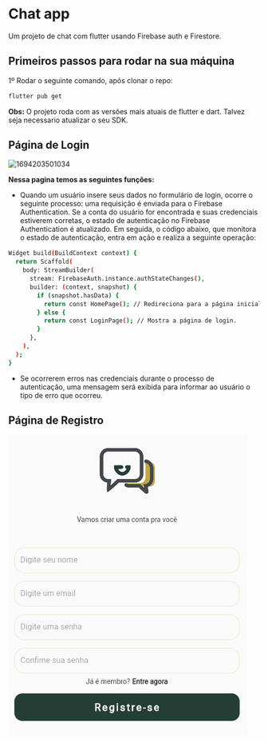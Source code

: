 # Chat app

Um projeto de chat com flutter usando Firebase auth e Firestore.

## Primeiros passos para rodar na sua máquina

1º Rodar o seguinte comando, após clonar o repo:

```sh
flutter pub get
```

**Obs:** O projeto roda com as versões mais atuais de flutter e dart. Talvez seja necessario atualizar o seu SDK.

## Página de Login

![1694203501034](image/README/1694203501034.png)

**Nessa pagina temos as seguintes funções:**

- Quando um usuário insere seus dados no formulário de login, ocorre o seguinte processo: uma requisição é enviada para o Firebase Authentication. Se a conta do usuário for encontrada e suas credenciais estiverem corretas, o estado de autenticação no Firebase Authentication é atualizado. Em seguida, o código abaixo, que monitora o estado de autenticação, entra em ação e realiza a seguinte operação:

```sh
Widget build(BuildContext context) {
  return Scaffold(
    body: StreamBuilder(
      stream: FirebaseAuth.instance.authStateChanges(),
      builder: (context, snapshot) {
        if (snapshot.hasData) {
          return const HomePage(); // Redireciona para a página inicial.
        } else {
          return const LoginPage(); // Mostra a página de login.
        }
      },
    ),
  );
}

```

- Se ocorrerem erros nas credenciais durante o processo de autenticação, uma mensagem será exibida para informar ao usuário o tipo de erro que ocorreu.

## Página de Registro

![1694204815741](image/README/1694204815741.png)
